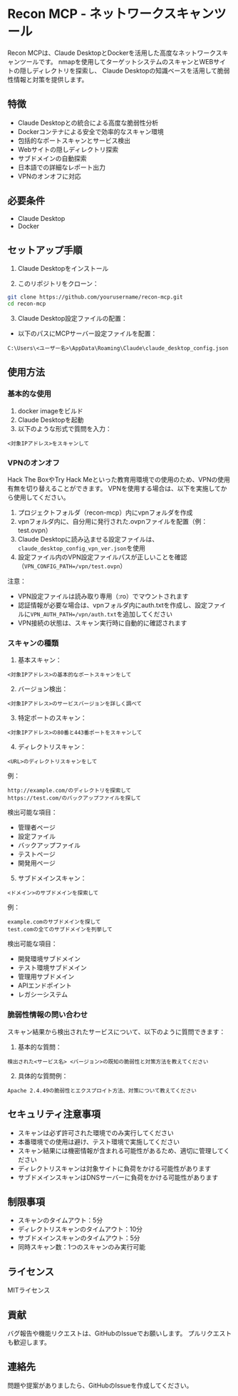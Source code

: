 # Recon MCP - ネットワークスキャンツール

Recon MCPは、Claude DesktopとDockerを活用した高度なネットワークスキャンツールです。
nmapを使用してターゲットシステムのスキャンとWEBサイトの隠しディレクトリを探索し、
Claude Desktopの知識ベースを活用して脆弱性情報と対策を提供します。

## 特徴

- Claude Desktopとの統合による高度な脆弱性分析
- Dockerコンテナによる安全で効率的なスキャン環境
- 包括的なポートスキャンとサービス検出
- Webサイトの隠しディレクトリ探索
- サブドメインの自動探索
- 日本語での詳細なレポート出力
- VPNのオンオフに対応

## 必要条件

- Claude Desktop
- Docker

## セットアップ手順

1. Claude Desktopをインストール

2. このリポジトリをクローン：
```bash
git clone https://github.com/yourusername/recon-mcp.git
cd recon-mcp
```

3. Claude Desktop設定ファイルの配置：
- 以下のパスにMCPサーバー設定ファイルを配置：
```
C:\Users\<ユーザー名>\AppData\Roaming\Claude\claude_desktop_config.json
```

## 使用方法

### 基本的な使用
1. docker imageをビルド
2. Claude Desktopを起動
3. 以下のような形式で質問を入力：
```
<対象IPアドレス>をスキャンして
```

### VPNのオンオフ
Hack The BoxやTry Hack Meといった教育用環境での使用のため、VPNの使用有無を切り替えることができます。
VPNを使用する場合は、以下を実施してから使用してください。

1. プロジェクトフォルダ（recon-mcp）内にvpnフォルダを作成
2. vpnフォルダ内に、自分用に発行された.ovpnファイルを配置（例：test.ovpn）
3. Claude Desktopに読み込ませる設定ファイルは、`claude_desktop_config_vpn_ver.json`を使用
4. 設定ファイル内のVPN設定ファイルパスが正しいことを確認（`VPN_CONFIG_PATH=/vpn/test.ovpn`）

注意：
- VPN設定ファイルは読み取り専用（:ro）でマウントされます
- 認証情報が必要な場合は、vpnフォルダ内にauth.txtを作成し、設定ファイルに`VPN_AUTH_PATH=/vpn/auth.txt`を追加してください
- VPN接続の状態は、スキャン実行時に自動的に確認されます

### スキャンの種類

1. 基本スキャン：
```
<対象IPアドレス>の基本的なポートスキャンをして
```

2. バージョン検出：
```
<対象IPアドレス>のサービスバージョンを詳しく調べて
```

3. 特定ポートのスキャン：
```
<対象IPアドレス>の80番と443番ポートをスキャンして
```

4. ディレクトリスキャン：
```
<URL>のディレクトリスキャンをして
```

例：
```
http://example.com/のディレクトリを探索して
https://test.com/のバックアップファイルを探して
```

検出可能な項目：
- 管理者ページ
- 設定ファイル
- バックアップファイル
- テストページ
- 開発用ページ

5. サブドメインスキャン：
```
<ドメイン>のサブドメインを探索して
```

例：
```
example.comのサブドメインを探して
test.comの全てのサブドメインを列挙して
```

検出可能な項目：
- 開発環境サブドメイン
- テスト環境サブドメイン
- 管理用サブドメイン
- APIエンドポイント
- レガシーシステム

### 脆弱性情報の問い合わせ

スキャン結果から検出されたサービスについて、以下のように質問できます：

1. 基本的な質問：
```
検出された<サービス名> <バージョン>の既知の脆弱性と対策方法を教えてください
```

2. 具体的な質問例：
```
Apache 2.4.49の脆弱性とエクスプロイト方法、対策について教えてください
```

## セキュリティ注意事項

- スキャンは必ず許可された環境でのみ実行してください
- 本番環境での使用は避け、テスト環境で実施してください
- スキャン結果には機密情報が含まれる可能性があるため、適切に管理してください
- ディレクトリスキャンは対象サイトに負荷をかける可能性があります
- サブドメインスキャンはDNSサーバーに負荷をかける可能性があります

## 制限事項

- スキャンのタイムアウト：5分
- ディレクトリスキャンのタイムアウト：10分
- サブドメインスキャンのタイムアウト：5分
- 同時スキャン数：1つのスキャンのみ実行可能

## ライセンス

MITライセンス

## 貢献

バグ報告や機能リクエストは、GitHubのIssueでお願いします。
プルリクエストも歓迎します。

## 連絡先

問題や提案がありましたら、GitHubのIssueを作成してください。
